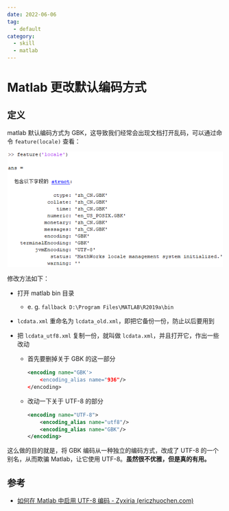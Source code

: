 ```yaml
---
date: 2022-06-06
tag:
  - default
category:
  - skill
  - matlab
---
```



# Matlab 更改默认编码方式


## 定义

matlab 默认编码方式为 GBK，这导致我们经常会出现文档打开乱码，可以通过命令 `feature(locale)` 查看：

![](assets/Pasted%20image%2020210916213726.png)

修改方法如下：

- 打开 matlab bin 目录

  - e. g. `fallback D:\Program Files\MATLAB\R2019a\bin`

- `lcdata.xml` 重命名为 `lcdata_old.xml`，即把它备份一份，防止以后要用到

- 把 `lcdata_utf8.xml` 复制一份，就叫做 `lcdata.xml`，并且打开它，作出一些改动

  - 首先要删掉关于 GBK 的这一部分

	```xml
    <encoding name="GBK'>
        <encoding_alias name="936"/>
    </encoding>
    ```

  - 改动一下关于 UTF-8 的部分

	```xml
    <encoding name="UTF-8">
        <encoding_alias name="utf8"/>
        <encoding_alias name="GBK"/> 
    </encoding>
    ```

这么做的目的就是，将 GBK 编码从一种独立的编码方式，改成了 UTF-8 的一个别名，从而欺骗 Matlab，让它使用 UTF-8。**虽然很不优雅，但是真的有用。**


## 参考

- [如何在 Matlab 中启用 UTF-8 编码 - Zyxiria (ericzhuochen.com)](https://blog.ericzhuochen.com/post/matlab-utf8/)
